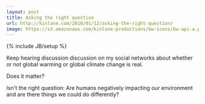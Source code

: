 ```yaml
---
layout: post
title: Asking the right question 
url: http://kinlane.com/2010/01/12/asking-the-right-question/
image: https://s3.amazonaws.com/kinlane-productions/bw-icons/bw-api-a.png
---
```

{% include JB/setup %}
Keep hearing discussion discussion on my social networks about whether or not global warming or global climate change is real.

Does it matter?

Isn't the right question:  Are humans negatively impacting our environment and are there things we could do differently?